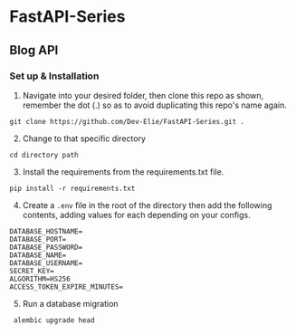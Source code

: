 # FastAPI-Series 
## Blog API

### Set up & Installation

1. Navigate into your desired folder, then clone this repo as shown, remember the dot (.) so as to avoid duplicating this repo's name again.

`git clone https://github.com/Dev-Elie/FastAPI-Series.git .`

2. Change to that specific directory

`cd directory path`

3. Install the requirements from the requirements.txt file.

`pip install -r requirements.txt`

4. Create a `.env` file in the root of the directory then add the following contents, adding values for each depending on your configs.

```
DATABASE_HOSTNAME=
DATABASE_PORT=
DATABASE_PASSWORD=
DATABASE_NAME=
DATABASE_USERNAME=
SECRET_KEY=
ALGORITHM=HS256
ACCESS_TOKEN_EXPIRE_MINUTES=
```
5. Run a database migration

` alembic upgrade head`


